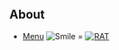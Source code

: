 ## About
 - [Menu](https://Lilith-Paynter.github.io/Menu.html)
![Smile =](https://openclipart.org/image/800px/285971)
[![RAT](https://img.youtube.com/vi/YOUTUBE_VIDEO_ID_HERE/0.jpg)](https://www.youtube.com/watch?v=YXm9qeq1_eE)
